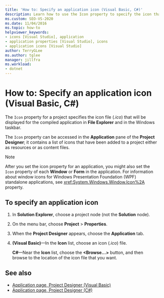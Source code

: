 ```yaml
---
title: 'How to: Specify an application icon (Visual Basic, C#)'
description: Learn how to use the Icon property to specify the icon that File Explorer and the Windows taskbar will display for the the compiled application.
ms.custom: SEO-VS-2020
ms.date: 11/04/2016
ms.topic: how-to
helpviewer_keywords:
- icons [Visual Studio], application
- application properties [Visual Studio], icons
- application icons [Visual Studio]
author: TerryGLee
ms.author: tglee
manager: jillfra
ms.workload:
- dotnet
---
```

# How to: Specify an application icon (Visual Basic, C#)

The `Icon` property for a project specifies the icon file (*.ico*) that will be displayed for the compiled application in **File Explorer** and in the Windows taskbar.

The `Icon` property can be accessed in the **Application** pane of the **Project Designer**; it contains a list of icons that have been added to a project either as resources or as content files.

> [!NOTE]
> After you set the icon property for an application, you might also set the `Icon` property of each **Window** or **Form** in the application. For information about window icons for Windows Presentation Foundation (WPF) standalone applications, see <xref:System.Windows.Window.Icon%2A> property.

## To specify an application icon

1. In **Solution Explorer**, choose a project node (not the **Solution** node).

1. On the menu bar, choose **Project** > **Properties**.

1. When the **Project Designer** appears, choose the **Application** tab.

1. **(Visual Basic)**&mdash;In the **Icon** list, choose an icon (*.ico*) file.

    **C#**&mdash;Near the **Icon** list, choose the **\<Browse...>** button, and then browse to the location of the icon file that you want.

## See also

- [Application page, Project Designer (Visual Basic)](../ide/reference/application-page-project-designer-visual-basic.md)
- [Application page, Project Designer (C#)](../ide/reference/application-page-project-designer-csharp.md)
